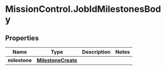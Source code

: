# MissionControl.JobIdMilestonesBody

## Properties
Name | Type | Description | Notes
------------ | ------------- | ------------- | -------------
**milestone** | [**MilestoneCreate**](MilestoneCreate.md) |  | 
